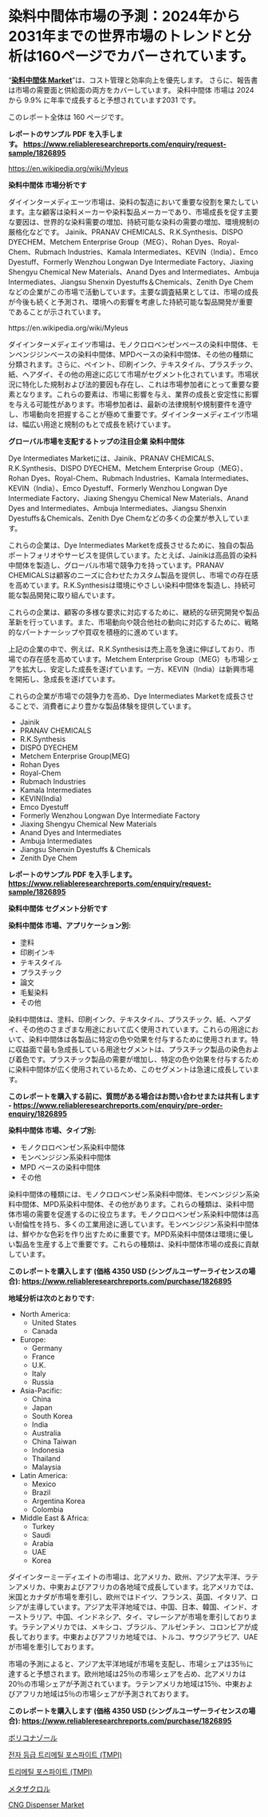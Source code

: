 <p><h1>染料中間体市場の予測：2024年から2031年までの世界市場のトレンドと分析は160ページでカバーされています。</h1></p><p>&ldquo;<strong><a href="https://www.reliableresearchreports.com/dye-intermediates-r1826895">染料中間体 Market</a></strong>&rdquo;は、コスト管理と効率向上を優先します。 さらに、報告書は市場の需要面と供給面の両方をカバーしています。 染料中間体 市場は 2024 から 9.9% に年率で成長すると予想されています2031 です。</p>
<p>このレポート全体は 160 ページです。</p>
<p><strong>レポートのサンプル PDF を入手します。&nbsp;<a href="https://www.reliableresearchreports.com/enquiry/request-sample/1826895">https://www.reliableresearchreports.com/enquiry/request-sample/1826895</a></strong></p>
<p><a href="https://en.wikipedia.org/wiki/Myleus">https://en.wikipedia.org/wiki/Myleus</a></p>
<p><strong>染料中間体 市場分析です</strong></p>
<p><p>ダイインターメディエーツ市場は、染料の製造において重要な役割を果たしています。主な顧客は染料メーカーや染料製品メーカーであり、市場成長を促す主要な要因は、世界的な染料需要の増加、持続可能な染料の需要の増加、環境規制の厳格化などです。 Jainik、PRANAV CHEMICALS、R.K.Synthesis、DISPO DYECHEM、Metchem Enterprise Group（MEG）、Rohan Dyes、Royal-Chem、Rubmach Industries、Kamala Intermediates、KEVIN（India）、Emco Dyestuff、Formerly Wenzhou Longwan Dye Intermediate Factory、Jiaxing Shengyu Chemical New Materials、Anand Dyes and Intermediates、Ambuja Intermediates、Jiangsu Shenxin Dyestuffs＆Chemicals、Zenith Dye Chemなどの企業がこの市場で活動しています。主要な調査結果としては、市場の成長が今後も続くと予測され、環境への影響を考慮した持続可能な製品開発が重要であることが示されています。</p></p>
<p>https://en.wikipedia.org/wiki/Myleus</p>
<p><p>ダイインターメディエイツ市場は、モノクロロベンゼンベースの染料中間体、モンベンジジンベースの染料中間体、MPDベースの染料中間体、その他の種類に分類されます。さらに、ペイント、印刷インク、テキスタイル、プラスチック、紙、ヘアダイ、その他の用途に応じて市場がセグメント化されています。市場状況に特化した規制および法的要因も存在し、これは市場参加者にとって重要な要素となります。これらの要素は、市場に影響を与え、業界の成長と安定性に影響を与える可能性があります。市場参加者は、最新の法律規制や規制要件を遵守し、市場動向を把握することが極めて重要です。ダイインターメディエイツ市場は、幅広い用途と規制のもとで成長を続けています。</p></p>
<p><strong>グローバル市場を支配するトップの注目企業 染料中間体</strong></p>
<p><p>Dye Intermediates Marketには、Jainik、PRANAV CHEMICALS、R.K.Synthesis、DISPO DYECHEM、Metchem Enterprise Group（MEG）、Rohan Dyes、Royal-Chem、Rubmach Industries、Kamala Intermediates、KEVIN（India）、Emco Dyestuff、Formerly Wenzhou Longwan Dye Intermediate Factory、Jiaxing Shengyu Chemical New Materials、Anand Dyes and Intermediates、Ambuja Intermediates、Jiangsu Shenxin Dyestuffs＆Chemicals、Zenith Dye Chemなどの多くの企業が参入しています。</p><p>これらの企業は、Dye Intermediates Marketを成長させるために、独自の製品ポートフォリオやサービスを提供しています。たとえば、Jainikは高品質の染料中間体を製造し、グローバル市場で競争力を持っています。PRANAV CHEMICALSは顧客のニーズに合わせたカスタム製品を提供し、市場での存在感を高めています。R.K.Synthesisは環境にやさしい染料中間体を製造し、持続可能な製品開発に取り組んでいます。</p><p>これらの企業は、顧客の多様な要求に対応するために、継続的な研究開発や製品革新を行っています。また、市場動向や競合他社の動向に対応するために、戦略的なパートナーシップや買収を積極的に進めています。</p><p>上記の企業の中で、例えば、R.K.Synthesisは売上高を急速に伸ばしており、市場での存在感を高めています。Metchem Enterprise Group（MEG）も市場シェアを拡大し、安定した成長を遂げています。一方、KEVIN（India）は新興市場を開拓し、急成長を遂げています。</p><p>これらの企業が市場での競争力を高め、Dye Intermediates Marketを成長させることで、消費者により豊かな製品体験を提供しています。</p></p>
<p><ul><li>Jainik</li><li>PRANAV CHEMICALS</li><li>R.K.Synthesis</li><li>DISPO DYECHEM</li><li>Metchem Enterprise Group(MEG)</li><li>Rohan Dyes</li><li>Royal-Chem</li><li>Rubmach Industries</li><li>Kamala Intermediates</li><li>KEVIN(India)</li><li>Emco Dyestuff</li><li>Formerly Wenzhou Longwan Dye Intermediate Factory</li><li>Jiaxing Shengyu Chemical New Materials</li><li>Anand Dyes and Intermediates</li><li>Ambuja Intermediates</li><li>Jiangsu Shenxin Dyestuffs & Chemicals</li><li>Zenith Dye Chem</li></ul></p>
<p><strong>レポートのサンプル PDF を入手します。 <a href="https://www.reliableresearchreports.com/enquiry/request-sample/1826895">https://www.reliableresearchreports.com/enquiry/request-sample/1826895</a></strong></p>
<p><strong>染料中間体 セグメント分析です</strong></p>
<p><strong>染料中間体 市場、アプリケーション別:</strong></p>
<p><ul><li>塗料</li><li>印刷インキ</li><li>テキスタイル</li><li>プラスチック</li><li>論文</li><li>毛髪染料</li><li>その他</li></ul></p>
<p><p>染料中間体は、塗料、印刷インク、テキスタイル、プラスチック、紙、ヘアダイ、その他のさまざまな用途において広く使用されています。これらの用途において、染料中間体は各製品に特定の色や効果を付与するために使用されます。特に収益面で最も急成長している用途セグメントは、プラスチック製品の染色および着色です。プラスチック製品の需要が増加し、特定の色や効果を付与するために染料中間体が広く使用されているため、このセグメントは急速に成長しています。</p></p>
<p><strong>このレポートを購入する前に、質問がある場合はお問い合わせまたは共有します - <a href="https://www.reliableresearchreports.com/enquiry/pre-order-enquiry/1826895">https://www.reliableresearchreports.com/enquiry/pre-order-enquiry/1826895</a></strong></p>
<p><strong>染料中間体 市場、タイプ別:</strong></p>
<p><ul><li>モノクロロベンゼン系染料中間体</li><li>モンベンジジン系染料中間体</li><li>MPD ベースの染料中間体</li><li>その他</li></ul></p>
<p><p>染料中間体の種類には、モノクロロベンゼン系染料中間体、モンベンジジン系染料中間体、MPD系染料中間体、その他があります。これらの種類は、染料中間体市場の需要を促進するのに役立ちます。モノクロロベンゼン系染料中間体は高い耐倫性を持ち、多くの工業用途に適しています。モンベンジジン系染料中間体は、鮮やかな色彩を作り出すために重要です。MPD系染料中間体は環境に優しい製品を生産する上で重要です。これらの種類は、染料中間体市場の成長に貢献しています。</p></p>
<p><strong>このレポートを購入します (価格 4350 USD (シングルユーザーライセンスの場合): <a href="https://www.reliableresearchreports.com/purchase/1826895">https://www.reliableresearchreports.com/purchase/1826895</a></strong></p>
<p><strong>地域分析は次のとおりです:</strong></p>
<p><ul>
    <li>
        North America:
        <ul>
            <li>United States</li>
            <li>Canada</li>
        </ul>
    </li>
    <li>
        Europe:
        <ul>
            <li>Germany</li>
            <li>France</li>
            <li>U.K.</li>
            <li>Italy</li>
            <li>Russia</li>
        </ul>
    </li>
    <li>
        Asia-Pacific:
        <ul>
            <li>China</li>
            <li>Japan</li>
            <li>South Korea</li>
            <li>India</li>
            <li>Australia</li>
            <li>China Taiwan</li>
            <li>Indonesia</li>
            <li>Thailand</li>
            <li>Malaysia</li>
        </ul>
    </li>
    <li>
        Latin America:
        <ul>
            <li>Mexico</li>
            <li>Brazil</li>
            <li>Argentina Korea</li>
            <li>Colombia</li>
        </ul>
    </li>
    <li>
        Middle East & Africa:
        <ul>
            <li>Turkey</li>
            <li>Saudi</li>
            <li>Arabia</li>
            <li>UAE</li>
            <li>Korea</li>
        </ul>
    </li>
    </ul></p>
<p><p>ダイインターミーディエイトの市場は、北アメリカ、欧州、アジア太平洋、ラテンアメリカ、中東およびアフリカの各地域で成長しています。北アメリカでは、米国とカナダが市場を牽引し、欧州ではドイツ、フランス、英国、イタリア、ロシアが主導しています。アジア太平洋地域では、中国、日本、韓国、インド、オーストラリア、中国、インドネシア、タイ、マレーシアが市場を牽引しております。ラテンアメリカでは、メキシコ、ブラジル、アルゼンチン、コロンビアが成長しております。中東およびアフリカ地域では、トルコ、サウジアラビア、UAEが市場を牽引しております。</p><p>市場の予測によると、アジア太平洋地域が市場を支配し、市場シェアは35％に達すると予想されます。欧州地域は25％の市場シェアを占め、北アメリカは20％の市場シェアが予測されています。ラテンアメリカ地域は15％、中東およびアフリカ地域は5％の市場シェアが予測されております。</p></p>
<p><strong>このレポートを購入します (価格 4350 USD (シングルユーザーライセンスの場合): <a href="https://www.reliableresearchreports.com/purchase/1826895">https://www.reliableresearchreports.com/purchase/1826895</a></strong></p>
<p><p><a href="https://github.com/zjkmgcs938405/Market-Research-Report-List-4/blob/main/947733170760.md">ボリコナゾール</a></p><p><a href="https://github.com/rcabello548/Market-Research-Report-List-3/blob/main/753272388190.md">전자 등급 트리메틸 포스파이트 (TMPI)</a></p><p><a href="https://github.com/KellyLyncyh543964/Market-Research-Report-List-3/blob/main/832977388189.md">트리메틸 포스파이트 (TMPI)</a></p><p><a href="https://github.com/roulaayoub-saad/Market-Research-Report-List-3/blob/main/195472770761.md">メタザクロル</a></p><p><a href="https://medium.com/@luke.wilson7856/cng-dispenser-market-global-market-share-and-ranking-overall-sales-and-demand-forecast-2024-6b9d45cc5333">CNG Dispenser Market</a></p></p>